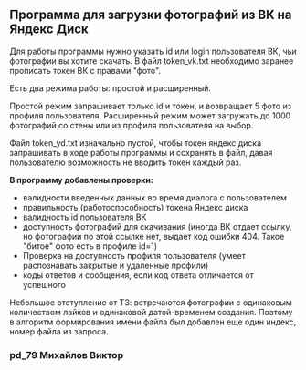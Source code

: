 ## Программа для загрузки фотографий из ВК на Яндекс Диск

Для работы программы нужно указать id или login пользователя ВК, чьи фотографии вы хотите скачать.
В файл token_vk.txt необходимо заранее прописать токен ВК с правами "фото".

Есть два режима работы: простой и расширенный.

Простой режим запрашивает только id и токен, и возвращает 5 фото из профиля пользователя.
Расширенный режим может загружать до 1000 фотографий со стены или из профиля пользователя на выбор.

Файл token_yd.txt изначально пустой, чтобы токен яндекс диска запрашивать в ходе работы программы и сохранять в файл, давая пользователю возможность не вводить токен каждый раз.

**В программу добавлены проверки:**

* валидности введенных данных во время диалога с пользователем
* правильность (работоспособность) токена Яндекс диска
* валидность id пользователя ВК
* доступность фотографий для скачивания (иногда ВК отдает ссылку, но фотографии по этой ссылке нет, выдает код ошибки 404. Такое "битое" фото есть в профиле id=1)
* Проверка на доступность профиля пользователя (умеет распознавать закрытые и удаленные профили)
* коды ответов и сообщения, если код ответа отличается от успешного

Небольшое отступление от ТЗ: встречаются фотографии с одинаковым количеством лайков и одинаковой датой-временем создания.
Поэтому в алгоритм формирования имени файла был добавлен еще один индекс, номер файла из запроса.

### pd_79 Михайлов Виктор
